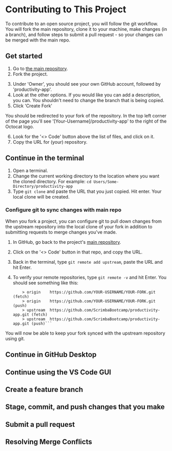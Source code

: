 # Contributing to This Project
To contribute to an open source project, you will follow the git workflow. You will fork the main repository, clone it to your machine, make changes (in a branch), and follow steps to submit a pull request - so your changes can be merged with the main repo.

## Get started
1. Go to [the main repository](https://github.com/ScrimbaBootcamp/productivity-app).
2. Fork the project.
<!-- insert screenshot here -->
3. Under 'Owner', you should see your own GitHub account, followed by 'productivity-app'.
4. Look at the other options. If you would like you can add a description, you can. You shouldn't need to change the branch that is being copied.
5. Click 'Create Fork'

You should be redirected to your fork of the repository. In the top left corner of the page you'll see '[Your-Username]/productivity-app' to the right of the Octocat logo. 

6. Look for the '<> Code' button above the list of files, and click on it. 
7. Copy the URL for (your) repository.

## Continue in the terminal
1. Open a terminal. 
2. Change the current working directory to the location where you want the cloned directory. For example: `cd Users/Some-Directory/productivity-app`
3. Type `git clone` and paste the URL that you just copied. Hit enter. Your local clone will be created.

### Configure git to sync changes with main repo
When you fork a project, you can configure git to pull down changes from the upstream repository into the local clone of your fork in addition to submitting requests to merge changes you've made.

1. In GitHub, go back to the project's [main repository](https://github.com/ScrimbaBootcamp/productivity-app).
2. Click on the '<> Code' button in that repo, and copy the URL.
3. Back in the terminal, type `git remote add upstream`, paste the URL and hit Enter.
4. To verify your remote repositories, type `git remote -v` and hit Enter. You should see something like this:

    ```$ git remote -v
        > origin    https://github.com/YOUR-USERNAME/YOUR-FORK.git (fetch)
        > origin    https://github.com/YOUR-USERNAME/YOUR-FORK.git (push)
        > upstream  https://github.com/ScrimbaBootcamp/productivity-app.git (fetch)
        > upstream  https://github.com/ScrimbaBootcamp/productivity-app.git (push)```

You will now be able to keep your fork synced with the upstream repository using git.

<!-- Add steps for [syncing a fork](https://docs.github.com/en/pull-requests/collaborating-with-pull-requests/working-with-forks/syncing-a-fork) -->

## Continue in GitHub Desktop

<!-- Add steps for cloning a project and adding an upstream repository -->

## Continue using the VS Code GUI

<!-- Add steps for cloning a project and adding an upstream repository -->

## Create a feature branch

<!-- using git in the terminal -->

## Stage, commit, and push changes that you make

<!-- using git in the terminal -->

## Submit a pull request
<!-- GitHub -->

## Resolving Merge Conflicts